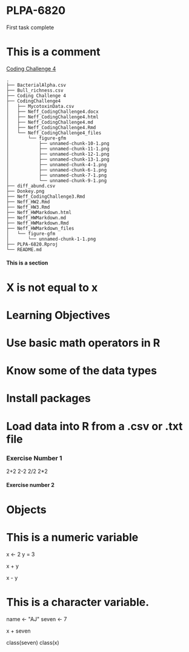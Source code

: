 # PLPA-6820
First task complete
# This is a comment

[Coding Challenge 4](CodingChallenge4/Neff_CodingChallenge4.md)

```
.
├── BacterialAlpha.csv
├── Bull_richness.csv
├── Coding Challenge 4
├── CodingChallenge4
│   ├── MycotoxinData.csv
│   ├── Neff_CodingChallenge4.docx
│   ├── Neff_CodingChallenge4.html
│   ├── Neff_CodingChallenge4.md
│   ├── Neff_CodingChallenge4.Rmd
│   └── Neff_CodingChallenge4_files
│       └── figure-gfm
│           ├── unnamed-chunk-10-1.png
│           ├── unnamed-chunk-11-1.png
│           ├── unnamed-chunk-12-1.png
│           ├── unnamed-chunk-13-1.png
│           ├── unnamed-chunk-4-1.png
│           ├── unnamed-chunk-6-1.png
│           ├── unnamed-chunk-7-1.png
│           └── unnamed-chunk-9-1.png
├── diff_abund.csv
├── Donkey.png
├── Neff_CodingChallenge3.Rmd
├── Neff_HW2.Rmd
├── Neff_HW3.Rmd
├── Neff_HWMarkdown.html
├── Neff_HWMarkdown.md
├── Neff_HWMarkdown.Rmd
├── Neff_HWMarkdown_files
│   └── figure-gfm
│       └── unnamed-chunk-1-1.png
├── PLPA-6820.Rproj
└── README.md
```

#### This is a section ####

#####

# X is not equal to x

# Learning Objectives

# Use basic math operators in R
# Know some of the data types
# Install packages
# Load data into R from a .csv or .txt file

### Exercise Number 1 ###
2+2
2-2
2/2
2*2

#### Exercise number 2 ####
# Objects

# This is a numeric variable
x <- 2
y = 3

x + y
 
x - y 
 
# This is a character variable.
 
name <- "AJ"
seven <- 7

x + seven

class(seven)
class(x)

